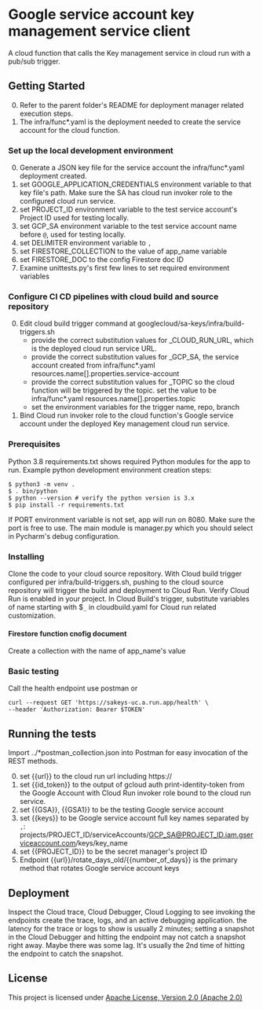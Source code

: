 # Google service account key management service client

A cloud function that calls the Key management service in cloud run with a pub/sub trigger. 

## Getting Started

0. Refer to the parent folder's README for deployment manager related execution steps.
0. The infra/func*.yaml is the deployment needed to create the service account for the cloud function.

### Set up the local development environment

0. Generate a JSON key file for the service account the infra/func*.yaml deployment created.
0. set GOOGLE_APPLICATION_CREDENTIALS environment variable to that key file's path. Make sure the SA has cloud run
invoker role to the configured cloud run service.
0. set PROJECT_ID environment variable to the test service account's Project ID used for testing locally.
0. set GCP_SA environment variable to the test service account name before `@`, used for testing locally.
0. set DELIMITER environment variable to `,`
0. set FIRESTORE_COLLECTION to the value of app_name variable
0. set FIRESTORE_DOC to the config Firestore doc ID
0. Examine unittests.py's first few lines to set required environment variables

### Configure CI CD pipelines with cloud build and source repository

0. Edit cloud build trigger command at googlecloud/sa-keys/infra/build-triggers.sh
      - provide the correct substitution values for _CLOUD_RUN_URL, which is the deployed cloud run service URL.
      - provide the correct substitution values for _GCP_SA, the service account created from infra/func*.yaml 
        resources.name[].properties.service-account
      - provide the correct substitution values for _TOPIC so the cloud function will be triggered by the topic. 
        set the value to be infra/func*.yaml resources.name[].properties.topic  
      - set the environment variables for the trigger name, repo, branch
0. Bind Cloud run invoker role to the cloud function's Google service account under
 the deployed Key management cloud run service.

### Prerequisites

Python 3.8 requirements.txt shows required Python modules for the app to
run. Example python development environment creation steps:

```
$ python3 -m venv .
$ . bin/python
$ python --version # verify the python version is 3.x
$ pip install -r requirements.txt
```
If PORT environment variable is not set, app will run on 8080. Make sure
the port is free to use. The main module is
manager.py which you should select in Pycharm's debug configuration.

### Installing

Clone the code to your cloud source repository. With Cloud build trigger
configured per infra/build-triggers.sh, pushing to the cloud source repository will trigger the
build and deployment to Cloud Run. Verify Cloud Run is enabled in your
project. In Cloud Build's trigger, substitute variables of name starting with $`_` in
cloudbuild.yaml for Cloud run related customization.

#### Firestore function cnofig document
Create a collection with the name of app_name's value

### Basic testing

Call the health endpoint
use postman or
```
curl --request GET 'https://sakeys-uc.a.run.app/health' \
--header 'Authorization: Bearer $TOKEN'
```

## Running the tests

Import ../*postman_collection.json into Postman for easy invocation of the REST methods.

0. set {{url}} to the cloud run url including https://
0. set {{id_token}} to the output of gcloud auth
   print-identity-token from the Google Account with Cloud Run invoker
   role bound to the cloud run service.
0. set {{GSA}}, {{GSA1}} to be the testing Google service account
0. set {{keys}} to be Google service account full key names separated by `,`: projects/PROJECT_ID/serviceAccounts/GCP_SA@PROJECT_ID.iam.gserviceaccount.com/keys/key_name
0. set {{PROJECT_ID}} to be the secret manager's project ID
0. Endpoint {{url}}/rotate_days_old/{{number_of_days}} is the primary method that rotates Google service account keys

## Deployment

Inspect the Cloud trace, Cloud Debugger, Cloud Logging to see invoking
the endpoints create the trace, logs, and an active debugging
application. the latency for the trace or logs to show is usually 2
minutes; setting a snapshot in the Cloud Debugger and hitting the
endpoint may not catch a snapshot right away. Maybe there was some lag.
It's usually the 2nd time of hitting the endpoint to catch the snapshot.

## License

This project is licensed under [Apache License, Version 2.0 (Apache 2.0)](http://www.apache.org/licenses/LICENSE-2.0)